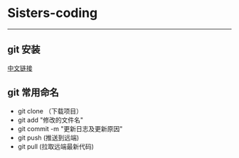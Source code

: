 # Sisters-coding


-------------

## git 安装
[中文链接](https://git-scm.com/book/zh/v2/%E8%B5%B7%E6%AD%A5-%E5%AE%89%E8%A3%85-Git)

## git 常用命名

* git clone （下载项目）
* git add "修改的文件名"
* git commit -m "更新日志及更新原因"
* git push (推送到远端)
* git pull (拉取远端最新代码)
